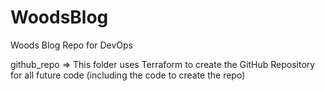 # WoodsBlog

Woods Blog Repo for DevOps

github_repo => This folder uses Terraform to create the GitHub Repository for all future code (including the code to create the repo)
